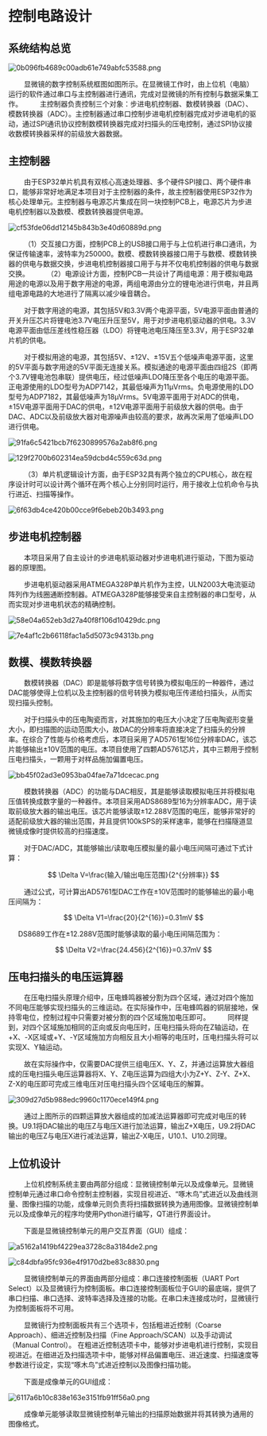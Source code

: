 # 控制电路设计

## 系统结构总览

![0b096fb4689c00adb61e749abfc53588.png](E:\GitHub\OpenSTM\Docs\media\0b096fb4689c00adb61e749abfc53588.png)

        显微镜的数字控制系统框图如图所示。在显微镜工作时，由上位机（电脑）运行的软件通过串口与主控制器进行通讯，完成对显微镜的所有控制与数据采集工作。
        主控制器负责控制三个对象：步进电机控制器、数模转换器（DAC）、模数转换器（ADC）。主控制器通过串口控制步进电机控制器完成对步进电机的驱动，通过SPI通讯协议控制数模转换器完成对扫描头的压电控制，通过SPI协议接收数模转换器采样的前级放大器数据。

## 主控制器

        由于ESP32单片机具有双核心高速处理器、多个硬件SPI接口、两个硬件串口，能够非常好地满足本项目对于主控制器的条件，故主控制器使用ESP32作为核心处理单元。主控制器与电源芯片集成在同一块控制PCB上，电源芯片为步进电机控制器以及数模、模数转换器提供电源。

![cf53fde06dd12145b843b3e40d60889d.png](media/cf53fde06dd12145b843b3e40d60889d.png)

        （1）交互接口方面，控制PCB上的USB接口用于与上位机进行串口通讯，为保证传输速率，波特率为250000。数模、模数转换器接口用于与数模、模数转换器的供电与数据交换，步进电机控制器接口用于与并不仅电机控制器的供电与数据交换。
        （2）电源设计方面，控制PCB一共设计了两组电源：用于模拟电路用途的电源以及用于数字用途的电源，两组电源由分立的锂电池进行供电，并且两组电源电路的大地进行了隔离以减少噪音耦合。

        对于数字用途的电源，其包括5V和3.3V两个电源平面，5V电源平面由普通的开关升压芯片将锂电池3.7V电压升压至5V，用于对步进电机驱动器的供电。3.3V电源平面由低压差线性稳压器（LDO）将锂电池电压降压至3.3V，用于ESP32单片机的供电。

        对于模拟用途的电源，其包括5V、±12V、±15V五个低噪声电源平面，这里的5V平面与数字用途的5V平面无连接关系。模拟通途的电源平面由四组2S（即两个3.7V锂电池包串联）提供电压，经过低噪声LDO降压至各个电压的电源平面。正电源使用的LDO型号为ADP7142，其最低噪声为11μVrms。负电源使用的LDO型号为ADP7182，其最低噪声为18μVrms。5V电源平面用于对ADC的供电，±15V电源平面用于DAC的供电，±12V电源平面用于前级放大器的供电。由于DAC、ADC以及前级放大器对电源噪声由较高的要求，故再次采用了低噪声LDO进行供电。

![91fa6c5421bcb7f6230899576a2ab8f6.png](media/91fa6c5421bcb7f6230899576a2ab8f6.png)

![129f2700b602314ea59dcbd4c559c63d.png](media/129f2700b602314ea59dcbd4c559c63d.png)

        （3）单片机逻辑设计方面，由于ESP32具有两个独立的CPU核心，故在程序设计时可以设计两个循环在两个核心上分别同时运行，用于接收上位机命令与执行进近、扫描等操作。

![6f63db4ce420b00cce9f6ebeb20b3493.png](media/6f63db4ce420b00cce9f6ebeb20b3493.png)

## 步进电机控制器

        本项目采用了自主设计的步进电机驱动器对步进电机进行驱动，下图为驱动器的原理图。

        步进电机驱动器采用ATMEGA328P单片机作为主控，ULN2003大电流驱动阵列作为线圈通断控制器。ATMEGA328P能够接受来自主控制器的串口型号，从而实现对步进电机状态的精确控制。

![58e04a652eb3d27a40f8f106d10429dc.png](media/58e04a652eb3d27a40f8f106d10429dc.png)

![7e4af1c2b66118fac1a5d5073c94313b.png](media/7e4af1c2b66118fac1a5d5073c94313b.png)

## 数模、模数转换器

        数模转换器（DAC）即是能够将数字信号转换为模拟电压的一种器件，通过DAC能够使得上位机以及主控制器的信号转换为模拟电压传递给扫描头，从而实现扫描头控制。

        对于扫描头中的压电陶瓷而言，对其施加的电压大小决定了压电陶瓷形变量大小，即扫描图的运动范围大小，故DAC的分辨率将直接决定了扫描头的分辨率。在综合了性能与价格考虑后，本项目采用了AD5761型16位分辨率DAC，该芯片能够输出±10V范围的电压。本项目使用了四颗AD5761芯片，其中三颗用于控制压电扫描头，一颗用于对样品施加偏置电压。

![bb45f02ad3e0953ba04fae7a71dcecac.png](media/bb45f02ad3e0953ba04fae7a71dcecac.png)

        模数转换器（ADC）的功能与DAC相反，其是能够读取模拟电压并将模拟电压值转换成数字量的一种器件。本项目采用ADS8689型16为分辨率ADC，用于读取前级放大器的输出电压。该芯片能够读取±12.288V范围的电压，能够非常好的适配前级放大器的输出范围，并且提供100kSPS的采样速率，能够在扫描隧道显微镜成像时提供较高的扫描速度。

        对于DAC/ADC，其能够输出/读取电压模拟量的最小电压间隔可通过下式计算：

$$
\Delta V=\frac{输入/输出电压范围}{2^{分辨率}}
$$

        通过公式，可计算出AD5761型DAC工作在±10V范围时的能够输出的最小电压间隔为：

$$
\Delta V1=\frac{20}{2^{16}}=0.31mV
$$

     DS8689工作在±12.288V范围时能够读取的最小电压间隔范围为：

$$
\Delta V2=\frac{24.456}{2^{16}}=0.37mV
$$

## 压电扫描头的电压运算器

        在压电扫描头原理介绍中，压电蜂鸣器被分割为四个区域，通过对四个施加不同电压能够实现扫描头的三维运动。在实际操作中，压电蜂鸣器的铜层接地，保持零电位，控制过程中只需要对被分割的四个区域施加电压即可。
        同样提到，对四个区域施加相同的正向或反向电压时，压电扫描头将向在Z轴运动，在+X、-X区域或+Y、-Y区域施加方向相反且大小相等的电压时，压电扫描头将可以实现X、Y轴运动。

        故在实际操作中，仅需要DAC提供三组电压X、Y、Z，并通过运算放大器组成的压电扫描头电压运算器将X、Y、Z电压运算为四组大小为Z+Y、Z-Y、Z+X、Z-X的电压即可完成三维电压对压电扫描头四个区域电压的解算。

![309d27d5b988edc9960c1170ece149f4.png](media/309d27d5b988edc9960c1170ece149f4.png)

        通过上图所示的四颗运算放大器组成的加减法运算器即可完成对电压的转换。U9.1将DAC输出的电压Z与电压X进行加法运算，输出Z+X电压，U9.2将DAC输出的电压Z与电压X进行减法运算，输出Z-X电压，U10.1、U10.2同理。

## 上位机设计

        上位机控制系统主要由两部分组成：显微镜控制单元以及成像单元。显微镜控制单元通过串口命令控制主控制器，实现目视进近、“啄木鸟”式进近以及曲线测量、图像扫描的功能，成像单元则负责将扫描数据转换为通用图像。显微镜控制单元以及成像单元的程序均使用Python进行编写，QT进行界面设计。

        下面是显微镜控制单元的用户交互界面（GUI）组成：

![a5162a1419bf4229ea3728c8a3184de2.png](media/a5162a1419bf4229ea3728c8a3184de2.png)

![c84dbfa95fc936e4f9170d2be83c8830.png](media/c84dbfa95fc936e4f9170d2be83c8830.png)

        显微镜控制单元的界面由两部分组成：串口连接控制面板（UART Port Select）以及显微镜行为控制面板。串口连接控制面板位于GUI的最底端，提供了串口扫描、串口选择、波特率选择及连接的功能。在串口未连接成功时，显微镜行为控制面板将不可用。

        显微镜行为控制面板共有三个选项卡，包括粗进近控制（Coarse Approach）、细进近控制及扫描（Fine Approach/SCAN）以及手动调试（Manual Control）。
在粗进近控制选项卡中，能够对步进电机进行控制，实现目视进近。在细进近及扫描选项卡中，能够对样品偏置电压、进近速度、扫描速度等参数进行设定，实现“啄木鸟”式进近控制以及图像扫描功能。

        下面是成像单元的GUI组成：

![6117a6b10c838e163e3151fb91ff56a0.png](media/6117a6b10c838e163e3151fb91ff56a0.png)

        成像单元能够读取显微镜控制单元输出的扫描原始数据并将其转换为通用的图像格式。

